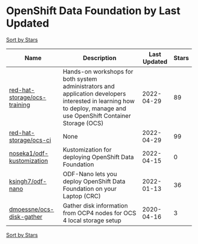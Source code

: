 # OpenShift Data Foundation by Last Updated

[Sort by Stars](OpenShift%20Data%20Foundation.Stars.md)

Name | Description | Last Updated | Stars 
--- | --- | --- | --- 
[red-hat-storage/ocs-training](https://github.com/red-hat-storage/ocs-training) | Hands-on workshops for both system administrators and application developers interested in learning how to deploy, manage and use OpenShift Container Storage (OCS) | 2022-04-29 | 89 
[red-hat-storage/ocs-ci](https://github.com/red-hat-storage/ocs-ci) | None | 2022-04-29 | 99 
[noseka1/odf-kustomization](https://github.com/noseka1/odf-kustomization) | Kustomization for deploying OpenShift Data Foundation | 2022-04-15 | 0 
[ksingh7/odf-nano](https://github.com/ksingh7/odf-nano) | ODF-Nano lets you deploy OpenShift Data Foundation on your Laptop (CRC) | 2022-01-13 | 36 
[dmoessne/ocs-disk-gather](https://github.com/dmoessne/ocs-disk-gather) | Gather disk information from OCP4 nodes for OCS 4 local storage setup  | 2020-04-16 | 3 

[Sort by Stars](OpenShift%20Data%20Foundation.Stars.md)